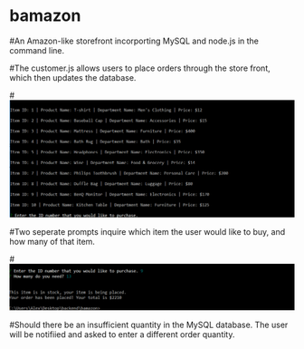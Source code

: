 # bamazon

#An Amazon-like storefront incorporting MySQL and node.js in the command line.

#The customer.js allows users to place orders through the store front, which then updates the database.

#![Image of CLI](/images/table1.PNG)

#Two seperate prompts inquire which item the user would like to buy, and how many of that item.

#![Image of CLI](/images/order_placed.PNG)

#Should there be an insufficient quantity in the MySQL database. The user will be notifiied and asked to enter a different order quantity.

